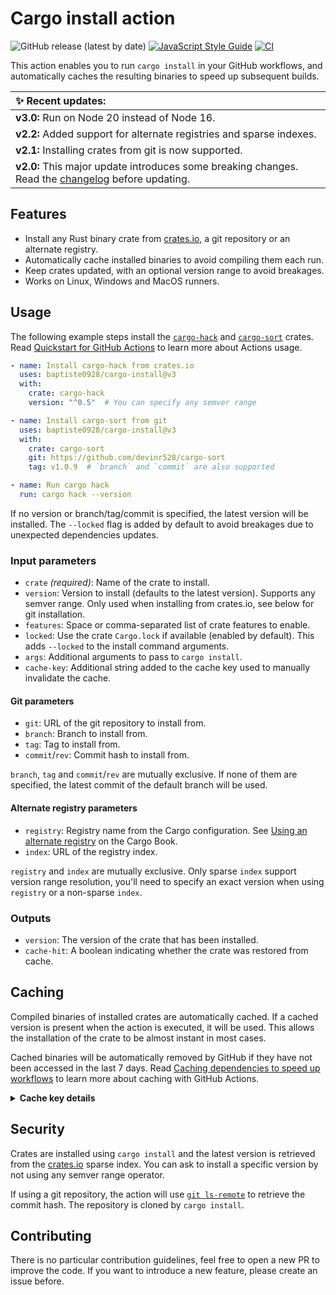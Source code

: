 # Cargo install action

![GitHub release (latest by date)](https://img.shields.io/github/v/release/baptiste0928/cargo-install)
[![JavaScript Style Guide](https://img.shields.io/badge/code_style-standard-brightgreen.svg)](https://standardjs.com)
[![CI](https://github.com/baptiste0928/cargo-install/actions/workflows/ci.yml/badge.svg)](https://github.com/baptiste0928/cargo-install/actions/workflows/ci.yml)

This action enables you to run `cargo install` in your GitHub workflows, and
automatically caches the resulting binaries to speed up subsequent builds.

| ✨ Recent updates: |
| :--- |
| **v3.0:** Run on Node 20 instead of Node 16. |
| **v2.2:** Added support for alternate registries and sparse indexes. |
| **v2.1:** Installing crates from git is now supported. |
| **v2.0:** This major update introduces some breaking changes. Read the [changelog] before updating. |

## Features
- Install any Rust binary crate from [crates.io], a git repository or an
  alternate registry.
- Automatically cache installed binaries to avoid compiling them each run.
- Keep crates updated, with an optional version range to avoid breakages.
- Works on Linux, Windows and MacOS runners.

## Usage
The following example steps install the [`cargo-hack`] and [`cargo-sort`]
crates. Read [Quickstart for GitHub Actions] to learn more about Actions usage.

```yaml
- name: Install cargo-hack from crates.io
  uses: baptiste0928/cargo-install@v3
  with:
    crate: cargo-hack
    version: "^0.5"  # You can specify any semver range

- name: Install cargo-sort from git
  uses: baptiste0928/cargo-install@v3
  with:
    crate: cargo-sort
    git: https://github.com/devinr528/cargo-sort
    tag: v1.0.9  # `branch` and `commit` are also supported

- name: Run cargo hack
  run: cargo hack --version
```

If no version or branch/tag/commit is specified, the latest version will be
installed. The `--locked` flag is added by default to avoid breakages due to
unexpected dependencies updates.

### Input parameters
- `crate` *(required)*: Name of the crate to install.
- `version`: Version to install (defaults to the latest version). Supports any
  semver range. Only used when installing from crates.io, see below for git
  installation.
- `features`: Space or comma-separated list of crate features to enable.
- `locked`: Use the crate `Cargo.lock` if available (enabled by default). This
  adds `--locked` to the install command arguments.
- `args`: Additional arguments to pass to `cargo install`.
- `cache-key`: Additional string added to the cache key used to manually
  invalidate the cache.

#### Git parameters
- `git`: URL of the git repository to install from.
- `branch`: Branch to install from.
- `tag`: Tag to install from.
- `commit`/`rev`: Commit hash to install from.

`branch`, `tag` and `commit`/`rev` are mutually exclusive. If none of them are
specified, the latest commit of the default branch will be used.

#### Alternate registry parameters
- `registry`: Registry name from the Cargo configuration. See
  [Using an alternate registry](https://doc.rust-lang.org/nightly/cargo/reference/registries.html#using-an-alternate-registry)
  on the Cargo Book.
- `index`: URL of the registry index.

`registry` and `index` are mutually exclusive. Only sparse `index` support
version range resolution, you'll need to specify an exact version when using
`registry` or a non-sparse `index`.

### Outputs
- `version`: The version of the crate that has been installed.
- `cache-hit`: A boolean indicating whether the crate was restored from cache.

## Caching
Compiled binaries of installed crates are automatically cached. If a cached
version is present when the action is executed, it will be used. This allows the
installation of the crate to be almost instant in most cases.

Cached binaries will be automatically removed by GitHub if they have not been
accessed in the last 7 days. Read [Caching dependencies to speed up workflows]
to learn more about caching with GitHub Actions.

<details>
  <summary><strong>Cache key details</strong></summary>

  The `~/.cargo-install/<crate-name>` folder is cached with a cache key that
  follows the following pattern:

  ```
  cargo-install-<crate>-<version or commit>-<hash>
  ```

  The hash is derived from the action job and runner os name, os version and the
  installation arguments. The `cache-key` value is added to the hashed string
  if provided.
</details>

## Security
Crates are installed using `cargo install` and the latest version is retrieved
from the [crates.io] sparse index. You can ask to install a specific version by
not using any semver range operator.

If using a git repository, the action will use [`git ls-remote`] to retrieve
the commit hash. The repository is cloned by `cargo install`.

## Contributing
There is no particular contribution guidelines, feel free to open a new PR to
improve the code. If you want to introduce a new feature, please create an
issue before.

[changelog]: https://github.com/baptiste0928/cargo-install/releases/tag/v2.0.0
[crates.io]: https://crates.io
[`cargo-hack`]: https://crates.io/crates/cargo-hack
[`cargo-sort`]: https://crates.io/crates/cargo-sort
[`git ls-remote`]: https://git-scm.com/docs/git-ls-remote
[Quickstart for GitHub Actions]: https://docs.github.com/en/actions/quickstart
[Caching dependencies to speed up workflows]: https://docs.github.com/en/actions/advanced-guides/caching-dependencies-to-speed-up-workflows
